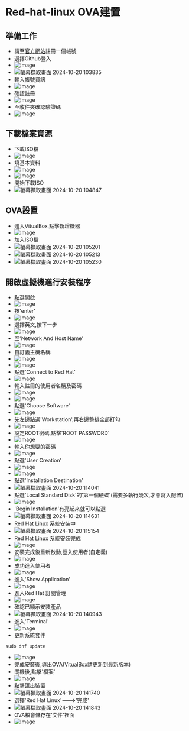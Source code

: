 # Red-hat-linux OVA建置
## 準備工作
- 請至[官方網站](https://developers.redhat.com/)註冊一個帳號
- 選擇Github登入
- ![image](https://github.com/user-attachments/assets/d491ffd9-e953-4bdc-a99d-0b215561e1d1)
- ![螢幕擷取畫面 2024-10-20 103835](https://github.com/user-attachments/assets/95a2da35-ca8d-4193-b4c5-a24823510789)
- 輸入帳號資訊
- ![image](https://github.com/user-attachments/assets/f1e8a5db-ee03-496e-ad74-8d758a714b08)
- 確認註冊
- ![image](https://github.com/user-attachments/assets/39b4a9bf-cb34-47ba-afa5-6c1efa48e6d4)
- 至收件夾確認驗證碼
- ![image](https://github.com/user-attachments/assets/f87c613c-b0be-4d49-ba16-c41aa358edee)
## 下載檔案資源
- 下載ISO檔
- ![image](https://github.com/user-attachments/assets/c96dbac5-aaef-4b82-b6d9-db028d5bf089)
- 填基本資料
- ![image](https://github.com/user-attachments/assets/5b7b92cc-9240-41b2-8092-04a03eeff824)
- ![image](https://github.com/user-attachments/assets/bb40d4ab-1811-4771-baa5-cc535c86ba2b)
- 開始下載ISO
- ![螢幕擷取畫面 2024-10-20 104847](https://github.com/user-attachments/assets/2259567f-56f1-451d-9ea9-ca0650061b47)
## OVA設置
- 進入VitualBox,點擊新增機器
- ![image](https://github.com/user-attachments/assets/c7c894c8-8b56-426f-be5f-c3fb29710d14)
- 加入ISO檔
- ![螢幕擷取畫面 2024-10-20 105201](https://github.com/user-attachments/assets/e44483c7-637d-4d4f-b7c7-2ad802960592)
- ![螢幕擷取畫面 2024-10-20 105213](https://github.com/user-attachments/assets/103984c3-ff5d-4141-bc69-b3382e802612)
- ![螢幕擷取畫面 2024-10-20 105230](https://github.com/user-attachments/assets/2c8a7790-8537-4854-b07b-ce0b7da94415)
## 開啟虛擬機進行安裝程序
- 點選開啟
- ![image](https://github.com/user-attachments/assets/bd653392-0ad7-4273-9184-5790e9b60ec6)
- 按'enter'
- ![image](https://github.com/user-attachments/assets/ff753eb2-bf24-4ac9-9ca6-55996c275eb7)
- 選擇英文,按下一步
- ![image](https://github.com/user-attachments/assets/e66707c7-8b4f-46e9-9d1b-35e3a232f8a7)
- 至'Network And Host Name'
- ![image](https://github.com/user-attachments/assets/666ea332-492a-4793-b052-a83c14f062dc)
- 自訂義主機名稱
- ![image](https://github.com/user-attachments/assets/6f6aa881-2f71-4f06-96cd-de355c273b4c)
- ![image](https://github.com/user-attachments/assets/a650febc-cade-4af1-993a-f751027777e6)
- 點選'Connect to Red Hat'
- ![image](https://github.com/user-attachments/assets/8e775f33-ea34-4d53-89e3-f8fd2266890c)
- 輸入註冊的使用者名稱及密碼
- ![image](https://github.com/user-attachments/assets/774f5a8b-ad9d-4fe8-97ab-a036e5bd60fa)
- ![image](https://github.com/user-attachments/assets/8f59bcb7-a4b8-4fd3-90a8-ffb2f1bff32c)
- 點選'Choose Software'
- ![image](https://github.com/user-attachments/assets/cc8ce5df-db72-4c15-82a4-fbd04887231b)
- 先左邊點選'Workstation',再右邊整排全部打勾
- ![image](https://github.com/user-attachments/assets/96d9648f-de1e-4592-89a1-6e2ba2c7c82d)
- 設定ROOT密碼,點擊'ROOT PASSWORD'
- ![image](https://github.com/user-attachments/assets/87bb5870-9c79-47d2-802d-5805deef1367)
- 輸入你想要的密碼
- ![image](https://github.com/user-attachments/assets/83013513-a4a4-4eb8-8daf-23047b93d1d9)
- 點選'User Creation'
- ![image](https://github.com/user-attachments/assets/05ba3481-d2a9-4ecc-937b-d206317b8999)
- ![image](https://github.com/user-attachments/assets/0fff341d-be5d-430b-8a6e-9797748bc682)
- 點選'Installation Destination'
- ![螢幕擷取畫面 2024-10-20 114041](https://github.com/user-attachments/assets/47b5fb46-efff-45f0-a9c1-2029b228001a)
- 點選'Local Standard Disk'的'第一個硬碟'(需要多執行幾次,才會寫入配置)
- ![image](https://github.com/user-attachments/assets/656f8126-4fc0-4881-8d57-e3dd5a062e57)
- 'Begin Installation'有亮起來就可以點選
- ![螢幕擷取畫面 2024-10-20 114631](https://github.com/user-attachments/assets/8a01dc84-d549-4440-979d-309b2a302c73)
- Red Hat Linux 系統安裝中
- ![螢幕擷取畫面 2024-10-20 115154](https://github.com/user-attachments/assets/e4e93128-0e16-4c54-b50e-bd0c7ad69c2f)
- Red Hat Linux 系統安裝完成
- ![image](https://github.com/user-attachments/assets/2d488968-c690-4586-85c6-d81d3530d763)
- 安裝完成後重新啟動,登入使用者(自定義)
- ![image](https://github.com/user-attachments/assets/8ca186d2-4a14-412f-b768-7b5313f5cab4)
- 成功進入使用者
- ![image](https://github.com/user-attachments/assets/6ef1cb86-a2e2-4f71-8033-8cd07297fe26)
- 進入'Show Application'
- ![image](https://github.com/user-attachments/assets/a0d97940-e970-45d9-b94f-bcc8016d5500)
- 進入Red Hat 訂閱管理
- ![image](https://github.com/user-attachments/assets/effa230f-866e-44ad-8225-7bf481d06f15)
- 確認已顯示安裝產品
- ![螢幕擷取畫面 2024-10-20 140943](https://github.com/user-attachments/assets/6cbcc3b5-d278-4b3f-a1a1-bec42753b5ef)
- 進入'Terminal'
- ![image](https://github.com/user-attachments/assets/8b64c429-eb02-42c8-8c96-e2814fba7a24)
- 更新系統套件
```
sudo dnf update
```
- ![image](https://github.com/user-attachments/assets/818fca44-0233-4c30-a7b6-587647a271f4)
- 完成安裝後,導出OVA(VitualBox請更新到最新版本)
- 關機後,點擊'檔案'
- ![image](https://github.com/user-attachments/assets/68ba2ecc-15f3-4d0c-852c-e1ee6b6714a5)
- 點擊匯出裝置
- ![螢幕擷取畫面 2024-10-20 141740](https://github.com/user-attachments/assets/de362532-f9f0-40dc-941e-66925e450b6e)
- 選擇'Red Hat Linux'--->'完成'
- ![螢幕擷取畫面 2024-10-20 141843](https://github.com/user-attachments/assets/6017d1ca-3298-4c56-9741-0b1223db849c)
- OVA檔會儲存在'文件'裡面
- ![image](https://github.com/user-attachments/assets/001aa28e-db27-43fc-aee4-4463a3819e95)














